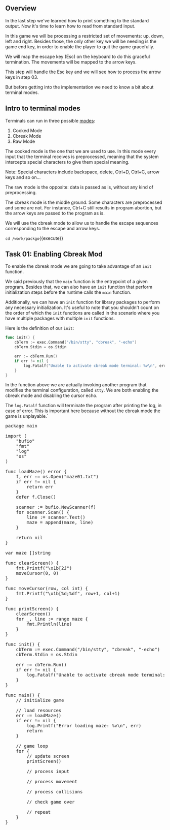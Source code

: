 ## Overview

In the last step we've learned how to print something to the standard output. Now it's time to learn how to read from standard input. 

In this game we will be processing a restricted set of movements: up, down, left and right. Besides those, the only other key we will be needing is the game end key, in order to enable the player to quit the game gracefully.

We will map the escape key (Esc) on the keyboard to do this graceful termination. The movements will be mapped to the arrow keys.

This step will handle the Esc key and we will see how to process the arrow keys in step 03.

But before getting into the implementation we need to know a bit about terminal modes.

## Intro to terminal modes

Terminals can run in three possible [modes](https://en.wikipedia.org/wiki/Terminal_mode): 

1. Cooked Mode
2. Cbreak Mode
3. Raw Mode

The cooked mode is the one that we are used to use. In this mode every input that the terminal receives is preprocessed, meaning that the system intercepts special characters to give them special meaning.

Note: Special characters include backspace, delete, Ctrl+D, Ctrl+C, arrow keys and so on...

The raw mode is the opposite: data is passed as is, without any kind of preprocessing.

The cbreak mode is the middle ground. Some characters are preprocessed and some are not. For instance, Ctrl+C still results in program abortion, but the arrow keys are passed to the program as is.

We will use the cbreak mode to allow us to handle the escape sequences corresponding to the escape and arrow keys.

`cd /work/packgo`{{execute}}

## Task 01: Enabling Cbreak Mod

To enable the cbreak mode we are going to take advantage of an `init` function.

We said previously that the `main` function is the entrypoint of a given program. Besides that, we can also have an `init` function that perform initialization steps before the runtime calls the `main` function.

Additionally, we can have an `init` function for library packages to perform any necessary initialization. It's useful to note that you shouldn't count on the order of which the `init` functions are called in the scenario where you have multiple packages with multiple `init` functions.

Here is the definition of our `init`:

```go
func init() {
    cbTerm := exec.Command("/bin/stty", "cbreak", "-echo")
    cbTerm.Stdin = os.Stdin

    err := cbTerm.Run()
    if err != nil {
        log.Fatalf("Unable to activate cbreak mode terminal: %v\n", err)
    }
}
```

In the function above we are actually invoking another program that modifies the terminal configuration, called `stty`. We are both enabling the cbreak mode and disabling the cursor echo.

The `log.Fatalf` function will terminate the program after printing the log, in case of error. This is important here because without the cbreak mode the game is unplayable.`

<pre class="file" data-filename="/work/packgo/main.go" data-target="replace">
package main

import (
	"bufio"
	"fmt"
	"log"
	"os"
)

func loadMaze() error {
	f, err := os.Open("maze01.txt")
	if err != nil {
		return err
	}
	defer f.Close()

	scanner := bufio.NewScanner(f)
	for scanner.Scan() {
		line := scanner.Text()
		maze = append(maze, line)
	}

	return nil
}

var maze []string

func clearScreen() {
	fmt.Printf("\x1b[2J")
	moveCursor(0, 0)
}

func moveCursor(row, col int) {
	fmt.Printf("\x1b[%d;%df", row+1, col+1)
}

func printScreen() {
	clearScreen()
	for _, line := range maze {
		fmt.Println(line)
	}
}

func init() {
	cbTerm := exec.Command("/bin/stty", "cbreak", "-echo")
	cbTerm.Stdin = os.Stdin

	err := cbTerm.Run()
	if err != nil {
		log.Fatalf("Unable to activate cbreak mode terminal: %v\n", err)
	}
}

func main() {
	// initialize game

	// load resources
	err := loadMaze()
	if err != nil {
		log.Printf("Error loading maze: %v\n", err)
		return
	}

	// game loop
	for {
		// update screen
		printScreen()

		// process input

		// process movement

		// process collisions

		// check game over

		// repeat
	}
}
</pre>
